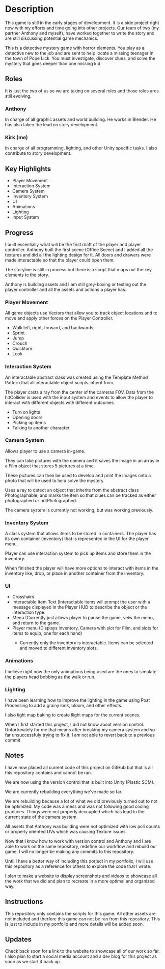 <h1>
   Description
</h1>
<p>
   This game is still in the early stages of development. It is a side project right now with my efforts and time going into other projects. Our team of two (my partner Anthony and myself), have worked together to write the story and are still discussing potential game mechanics.  

   This is a detective mystery game with horror elements. You play as a detective new to the job and are sent to help locate a missing teenager in the town of Pope Lick. You must investigate, discover clues, and solve the mystery that goes deeper than one missing kid.
</p>

<h2>
   Roles
</h2>
<p>
   It is just the two of us so we are taking on several roles and those roles ares still evolving.
   <h3>
	Anthony
   </h3>
   <p>
	In charge of all graphic assets and world building. He works in Blender. He has also taken the lead on story development. 
   </p>
   <h3>
	Kirk (me)
   </h3>
   <p>
	In charge of all programming, lighting, and other Unity specific tasks. I also contribute to story development.
   </p>
</p>

<h2>
   Key Highlights
</h2>
<ul>
   <li>Player Movement</li>
   <li>Interaction System</li>
   <li>Camera System</li>
   <li>Inventory System</li>
   <li>UI</li>
   <li>Animations</li>
   <li>Lighting</li>
   <li>Input System</li>
</ul>

<h2>
   Progress
</h2>
<p>
	I built essentially what will be the first draft of the player and player controller. Anthony built the first scene (Office Scene) and I added all the textures and did all the lighting design for it. All doors and drawers were made interactable so that the player could open them.
</p>
<p>
   The storyline is still in process but there is a script that maps out the key elements to the story.

   Anthony is building assets and I am still grey-boxing or testing out the player controller and all the assets and actions a player has. 
</p>

<h3>
       Player Movement
</h3>
<p>
	All game objects use Vectors that allow you to track object locations and to move and apply other forces on the Player Controller.
	<ul>
		<li>Walk left, right, forward, and backwards</li>
		<li>Sprint</li>
		<li>Jump</li>
		<li>Crouch</li>
		<li>Quickturn</li>
		<li>Look</li>
	</ul>
	
</p>
<h3>
        Interaction System
</h3>
<p>
	An interactable abstract class was created using the Template Method Pattern that all interactable object scripts inherit from. 
	
The player casts a ray from the center of the cameras FOV. Data from the hitCollider is used with the input system and events to allow the player to interact with different objects with different outcomes.
	<ul>
		   <li>Turn on lights</li>
		   <li>Opening doors</li>
		   <li>Picking up items</li>
		   <li>Talking to another character</li>
	</ul>
</p>

<h3>
	   Camera System
</h3>
<p>
	Allows player to use a camera in-game. 
	
   They can take pictures with the camera and it saves the image in an array in a Film object that stores 5 pictures at a time.

   These pictures can then be used to develop and print the images onto a photo that will be used to help solve the mystery.

   Uses a ray to  detect an object that inherits from the abstract class Photographable, and marks the item so that clues can be tracked as either photographed or notPhotographed.

   The camera system is currently not working, but was working previously.
</p>
   

<h3>
	Inventory System
</h3>
<p>
	A class system that allows items to be stored in containers. The player has its own container (inventory) that is represented in the UI for the player menu.

 Player can use interaction system to pick up items and store them in the inventory.

When finished the player will have more options to interact with items in the inventory like, drop, or place in another container from the inventory.
</p>

<h3>
	UI
</h3>
<ul>
	<li>Crosshairs</li>
	<li>Interactable Item Text (Interactable items will prompt the user with a message displayed in the Player HUD to describe the object or the interaction type.</li>
	<li>Menu (Currently just allows player to pause the game, veiw the menu, and return to the game.</li>
	<li>Player menu (Displays Inventory, Camera with slot for Film, and slots for items to equip, one for each hand)</li>
	<ul><li>Currently only the inventory is interactable. Items can be selected and moved to different inventory slots.</li></ul>
</ul>

<h3>
	Animations
</h3>
<p>
	I believe right now the only animations being used are the ones to simulate the players head bobbing as the walk or run.
</p>

<h3>
	Lighting
</h3>
<p>
	I have been learning how to improve the lighting in the game using Post Processing to add a grainy look, bloom, and other effects.

I also light map baking to create llight maps for the current scenes.
</p>

<p>
	When I first started this project, I did not know about version control. Unfortunately for me that means after breaking my camera system and so far unsuccessfuly trying to fix it, I am not able to revert back to a previous commit.
</p>

<h2>
	Notes
</h2>
</p>
	 I have now placed all current code of this project on GitHub but that is all this repository contains and cannot be ran.
	
   We are now using the version control that is built into Unity (Plastic SCM).

   We are currently rebuilding everything we've made so far.
	
   We are rebuilding because a lot of what we did previously turned out to not be optimized. My code was a mess and was not following good coding practices. Things were not properly decoupled which has lead to the current state of the camera system. 
   
   All assets that Anthony was building were not optimized with low poli counts or properly 
   oriented UVs which was causing Texture issues.
	
   Now that I know how to work with version control and Anthony and I are able to work on the same repository, redefine our workflow and rebuild our game, I will no longer be making any commits to this repository. 
   
   Until I have a better way of including this porject in my portfolio, I will use this repository as a reference for others to 
   explore the code that I wrote. 
   
   I plan to make a website to display screenshots and videos to showcase all the work that we did and plan to recreate in a more optimal and organized way.
<p>
<h2>
	Instructions
</h2>
<p>
	This repository only contains the scripts for this game. All other assets are not included and therfore this game can not be ran from this repository. This is just to include in my portfolio and more details will be added soon.
</p>
 
<h2>
	Updates
</h2>
<p>
	Check back soon for a link to the website to showcase all of our work so far. I also plan to start a social media account and a dev blog for this project as soon as we start it back up.
</p>
	
